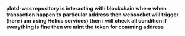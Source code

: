 **plntd-wss repository is interacting with blockchain where when transaction happen to particular address then websocket will trigger (here i am using Helius services) then  i will check all condition if everything is fine then we mint the token for comming address**
